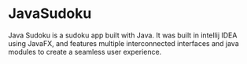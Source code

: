 # JavaSudoku

Java Sudoku is a sudoku app built with Java. It was built in intellij IDEA using JavaFX, and features multiple interconnected interfaces and java modules to create a seamless user experience. 
